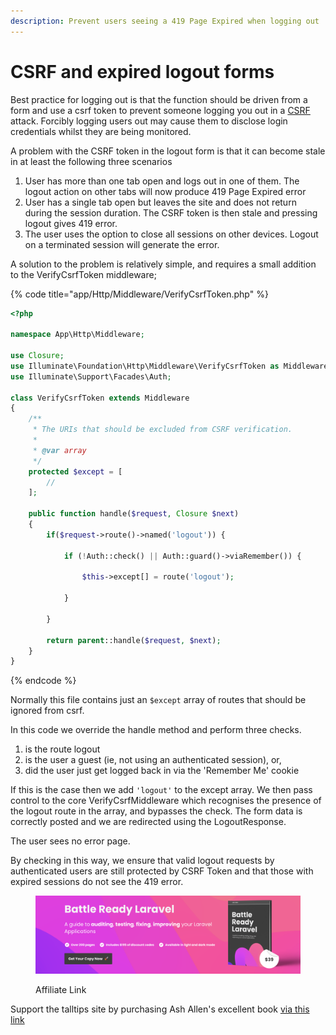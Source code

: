 ```yaml
---
description: Prevent users seeing a 419 Page Expired when logging out
---
```


# CSRF and expired logout forms

Best practice for logging out is that the function should be driven from a form and use a csrf token to prevent someone logging you out in a [CSRF](https://owasp.org/www-community/attacks/csrf) attack.  Forcibly logging users out may cause them to disclose login credentials whilst they are being monitored.

A problem with the CSRF token in the logout form is that it can become stale in at least the following three scenarios

1. User has more than one tab open and logs out in one of them. The logout action on other tabs will now produce 419 Page Expired error
2. User has a single tab open but leaves the site and does not return during the session duration. The CSRF token is then stale and pressing logout gives 419 error.
3. The user uses the option to close all sessions on other devices. Logout on a terminated session will generate the error.

A solution to the problem is relatively simple, and requires a small addition to the VerifyCsrfToken middleware;

{% code title="app/Http/Middleware/VerifyCsrfToken.php" %}
```php
<?php

namespace App\Http\Middleware;

use Closure;
use Illuminate\Foundation\Http\Middleware\VerifyCsrfToken as Middleware;
use Illuminate\Support\Facades\Auth;

class VerifyCsrfToken extends Middleware
{
    /**
     * The URIs that should be excluded from CSRF verification.
     *
     * @var array
     */
    protected $except = [
        //
    ];
    
    public function handle($request, Closure $next)
    {
        if($request->route()->named('logout')) {

            if (!Auth::check() || Auth::guard()->viaRemember()) {

                $this->except[] = route('logout');
                
            }   

        }

        return parent::handle($request, $next);
    }
}

```
{% endcode %}

Normally this file contains just an `$except` array of routes that should be ignored from csrf.

In this code we override the handle method and perform three checks.&#x20;

1. is the route logout
2. is the user a guest (ie, not using an authenticated session), or,
3. did the user just get logged back in via the 'Remember Me' cookie

If this is the case then we add `'logout'` to the except array.  We then pass control to the core VerifyCsrfMiddleware which recognises the presence of the logout route in the array, and bypasses the check. The form data is correctly posted and we are redirected using the LogoutResponse.

The user sees no error page.

By checking in this way, we ensure that valid logout requests by authenticated users are still protected by CSRF Token and that those with expired sessions do not see the 419 error.

<figure><img src="../.gitbook/assets/battle-ready-laravel-horizontal-banner-image.png" alt=""><figcaption><p>Affiliate Link</p></figcaption></figure>

Support the talltips site by purchasing Ash Allen's excellent book [via this link](https://ashallen.lemonsqueezy.com/?aff=1O08w)
